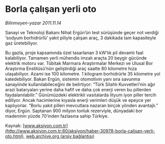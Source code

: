 # Borla çalışan yerli oto

*Bilinmeyen-yazar 2011.11.14*

<font class="agenda2NewsSpot">
 Sanayi ve Teknoloji Bakanı Nihat Ergün’ün test sürüşünde geçer not verdiği ‘sodyum borhidrürlü’ yakıt piliyle çalışan araç, 3 dakikada tam kapasiteyle gaz üretebiliyor.
</font>
<font class="newsDetail">
 <p>
 </p>
 <p>
  Bu gazla, proje kapsamında özel tasarlanan 3 kW’lık pil devamlı faal kalabiliyor. Tamamen yerli mühendis imzalı araçta 20 beygir gücünde elektrik motoru var. Tübitak Marmara Araştırmalar Merkezi ve Ulusal Bor Araştırma Enstitüsü’nün geliştirdiği araç saatte 80 kilometre hıza ulaşabiliyor. Azami ise 100 kilometre. 1 kilogram borhidrürle 35 kilometre yol katedebiliyor. Bakan Ergün, sistemin otomotivin yanı sıra savunma sanayiinde kullanılabileceğini de belirtiyor:
  <span>
  </span>
  “Türk Silahlı Kuvvetleri’nin ağır arazi bataryaları yerine daha hafif ve daha
  <span>
  </span>
  çok enerji veren bu pillerden faydalanılabilir.” Günümüzdeki elektrikli vasıtalarda lityum iyon piller tercih ediliyor. Ancak hacimlerine kıyasla enerji verimleri düşük ve epeyce yer kaplıyorlar. “Borlu yakıt pilleri mevcutlara nazaran birçok yönden avantajlı.” diyor, Ergün. Saptanan 900 milyon tonluk rezerviyle, dünyadaki bor madeninin yüzde 70’inden fazlasına sahip Türkiye.
 </p>
</font>

Kaynak: [www.aksiyon.com.tr](http://www.aksiyon.com.tr:80/aksiyon/haber-30978-borla-calisan-yerli-oto.html), [web.archive.org (arşiv bağlantısı)](http://web.archive.org/web/20111120212912/http://www.aksiyon.com.tr:80/aksiyon/haber-30978-borla-calisan-yerli-oto.html)
